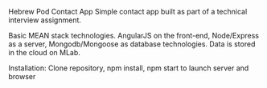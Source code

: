 Hebrew Pod Contact App Simple contact app built as part of a technical interview assignment.Basic MEAN stack technologies. AngularJS on the front-end, Node/Express as a server, Mongodb/Mongoose as database technologies. Data is stored in the cloud on MLab.Installation: Clone repository, npm install, npm start to launch server and browser 
